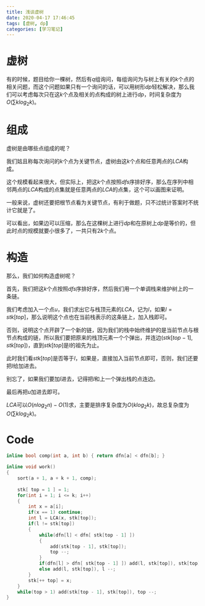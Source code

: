 ```yaml
---
title: 浅谈虚树
date: 2020-04-17 17:46:45
tags: [虚树, dp]
categories: [学习笔记]
---
```


# 虚树

有的时候，题目给你一棵树，然后有$q$组询问，每组询问为与树上有关的$k$个点的相关问题，而这个问题如果只有一个询问的话，可以用树形$dp$轻松解决，那么我们可以考虑每次只在这$k$个点及相关的点构成的树上进行$dp$，时间复杂度为$O(\sum klog_2 k)$。

<!--more-->

# 组成

虚树是由哪些点组成的呢？

我们姑且称每次询问的$k$个点为关键节点，虚树由这$k$个点和任意两点的$LCA$构成。

这个规模看起来很大，但实际上，把这$k$个点按照$dfs$序排好序，那么在序列中相邻两点的$LCA$构成的点集就是任意两点的$LCA$的点集，这个可以画图来证明。

一般来说，虚树还要把根节点看为关键节点，有利于做题，只不过统计答案时不统计它就是了。

可以看出，如果边可以压缩，那么在这棵树上进行$dp$和在原树上$dp$是等价的，但此时点的规模就要小很多了，一共只有$2k$个点。

# 构造

那么，我们如何构造虚树呢？

首先，我们把这$k$个点按照$dfs$序排好序，然后我们用一个单调栈来维护树上的一条链。

我们考虑加入一个点$u$，我们求出它与栈顶元素的$LCA$，记为$l$，如果$l=stk[top]$，那么说明这个点也在当前栈表示的这条链上，加入栈即可。

否则，说明这个点开辟了一个新的链，因为我们的栈中始终维护的是当前节点与根节点构成的链，所以我们要把原来的栈顶元素一个个弹出，并连边$(stk[top-1],stk[top])$，直到$stk[top]$是$l$的祖先为止。

此时我们看$stk[top]$是否等于$l$，如果是，直接加入当前节点即可，否则，我们还要把$l$给加进去。

别忘了，如果我们要加$l$进去，记得把$l$和上一个弹出栈的点连边。

最后再把$u$加进去即可。

$LCA$可以$O(nlog_2n)-O(1)$求，主要是排序复杂度为$O(klog_2k)$，故总复杂度为$O(\sum klog_2 k)$。

# Code

```c++
inline bool comp(int a, int b) { return dfn[a] < dfn[b]; }

inline void work()
{
    sort(a + 1, a + k + 1, comp);
    
    stk[ top = 1 ] = 1;
    for(int i = 1; i <= k; i++)
    {
        int x = a[i];
        if(x == 1) continue;
        int l = LCA(x, stk[top]);
        if(l != stk[top])
        {
            while(dfn[l] < dfn[ stk[top - 1] ])
            {
                add(stk[top - 1], stk[top]);
                top --;
            }
            if(dfn[l] > dfn[ stk[top - 1] ]) add(l, stk[top]), stk[top] = l;
            else add(l, stk[top]), l --;
        }
        stk[++ top] = x;
    }
    while(top > 1) add(stk[top - 1], stk[top]), top --;
}
```

